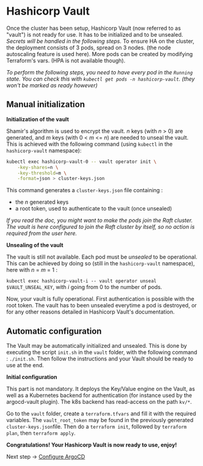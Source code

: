 # Hashicorp Vault

Once the cluster has been setup, Hashicorp Vault (now referred to as "vault") is not ready for use. It has to be initialized and to be unsealed. _Secrets will be handled in the following steps._
To ensure HA on the cluster, the deployment consists of 3 pods, spread on 3 nodes. (the node autoscaling feature is used here). More pods can be created by modifying Terraform's vars. (HPA is not available though).

_To perform the following steps, you need to have every pod in the `Running` state. You can check this with `kubectl get pods -n hashicorp-vault`. (they won't be marked as ready however)_

## Manual initialization

**Initialization of the vault**

Shamir's algorithm is used to encrypt the vault. _n_ keys (with _n_ > 0) are generated, and _m_ keys (with 0 < _m_ <= _n_) are needed to unseal the vault. This is achieved with the following command (using `kubectl` in the `hashicorp-vault` namespace):

```bash
kubectl exec hashicorp-vault-0 -- vault operator init \
    -key-shares=n \
    -key-threshold=m \
    -format=json > cluster-keys.json
```

This command generates a `cluster-keys.json` file containing :

- the _n_ generated keys
- a root token, used to authenticate to the vault (once unsealed)

_If you read the doc, you might want to make the pods join the Raft cluster. The vault is here configured to join the Raft cluster by itself, so no action is required from the user here._

**Unsealing of the vault**

The vault is still not available. Each pod must be _unsealed_ to be operational. This can be achieved by doing so (still in the `hashicorp-vault` namespace), here with _n_ = _m_ = 1 :

`kubectl exec hashicorp-vault-i -- vault operator unseal $VAULT_UNSEAL_KEY`, with _i_ going from 0 to the number of pods.

Now, your vault is fully operational. First authentication is possible with the root token. The vault has to been unsealed everytime a pod is destroyed, or for any other reasons detailed in Hashicorp Vault's documentation.

## Automatic configuration

The Vault may be automatically initialized and unsealed. This is done by executing the script `init.sh` in the `vault` folder, with the following command : `./init.sh`. Then follow the instructions and your Vault should be ready to use at the end.

**Initial configuration**

This part is not mandatory. It deploys the Key/Value engine on the Vault, as well as a Kubernetes backend for authentication (for instance used by the argocd-vault plugin).
The k8s backend has read-access on the path `kv/*`.

Go to the `vault` folder, create a `terraform.tfvars` and fill it with the required variables. The `vault_root_token` may be found in the previously generated `cluster-keys.json`file. Then do a `terraform init`, followed by `terraform plan`, then `terraform apply`.

**Congratulations! Your Hashicorp Vault is now ready to use, enjoy!**

Next step → [Configure ArgoCD](./argocd.md)